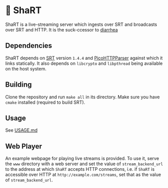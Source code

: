 # :poop: ShaRT

ShaRT is a live-streaming server which ingests over SRT and broadcasts over
SRT and HTTP. It is the suck-ccessor to [diarrhea](https://git.extremelycorporate.ca/chili-b/diarrhea)

## Dependencies

ShaRT depends on [SRT](https://github.com/Haivision/srt) version `1.4.4` and
[PicoHTTPParser](https://github.com/h2o/picohttpparser) against which it links
statically. It also depends on `libcrypto` and `libpthread` being available on
the host system.

## Building

Clone the repository and run `make all` in its directory. Make sure you have
`cmake` installed (required to build SRT).

## Usage

See [USAGE.md](USAGE.md)

## Web Player

An example webpage for playing live streams is provided. To use it, serve the
`www` directory with a web server and set the value of `stream_backend_url` to
the address at which `ShaRT` accepts HTTP connections, i.e. if `ShaRT` is
accessible over HTTP at `http://example.com/streams`, set that as the value of
`stream_backend_url`.
